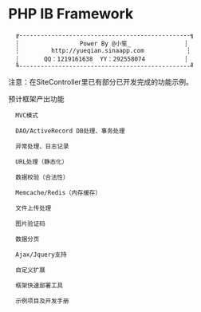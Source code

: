 PHP IB Framework
===========

      ╔------------------------------------------------╗
      ┆                 Power By @小笙_               ┆
      ┆         http://yueqian.sinaapp.com            ┆
      ┆       QQ：1219161638  YY：292558074           ┆
      ╚------------------------------------------------╝

注意：在SiteController里已有部分已开发完成的功能示例。      


预计框架产出功能

      MVC模式
      
      DAO/ActiveRecord DB处理、事务处理
      
      异常处理、日志记录
      
      URL处理（静态化）
      
      数据校验（合法性）
      
      Memcache/Redis（内存缓存）
      
      文件上传处理
      
      图片验证码
      
      数据分页
      
      Ajax/Jquery支持
      
      自定义扩展
      
      框架快速部署工具
      
      示例项目及开发手册
